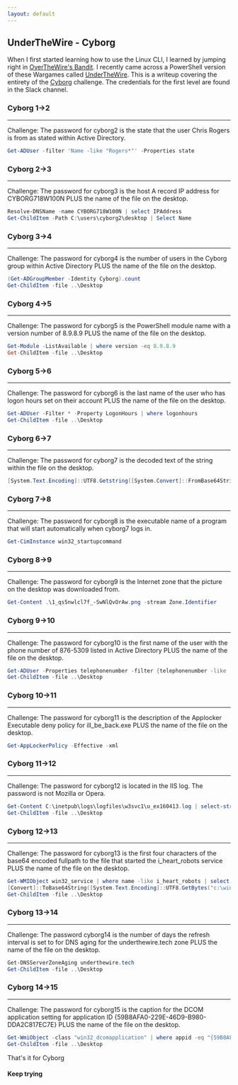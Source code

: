 ```yaml
---
layout: default
---
```


## UnderTheWire - Cyborg

When I first started learning how to use the Linux CLI, I learned by jumping right in [OverTheWire's Bandit](https://overthewire.org/wargames/bandit/). I recently came across a PowerShell version of these Wargames called [UnderTheWire](https://underthewire.tech/wargames.htm). This is a writeup covering the entirety of the [Cyborg](https://underthewire.tech/cyborg/cyborg.htm) challenge. The credentials for the first level are found in the Slack channel.

### Cyborg 1->2
---
Challenge: The password for cyborg2 is the state that the user Chris Rogers is from as stated within Active Directory. 

```PowerShell
Get-ADUser -filter 'Name -like "Rogers*"' -Properties state
```

### Cyborg 2->3
---
Challenge: The password for cyborg3 is the host A record IP address for CYBORG718W100N PLUS the name of the file on the desktop. 

```powershell
Resolve-DNSName -name CYBORG718W100N | select IPAddress
Get-ChildItem -Path C:\users\cyborg2\desktop | Select Name
```

### Cyborg 3->4
---
Challenge: The password for cyborg4 is the number of users in the Cyborg group within Active Directory PLUS the name of the file on the desktop. 

```powershell
(Get-ADGroupMember -Identity Cyborg).count
Get-ChildItem -file ..\Desktop
```

### Cyborg 4->5
---
Challenge: The password for cyborg5 is the PowerShell module name with a version number of 8.9.8.9 PLUS the name of the file on the desktop. 

```powershell
Get-Module -ListAvailable | where version -eq 8.9.8.9
Get-ChildItem -file ..\Desktop
```

### Cyborg 5->6
---
Challenge: The password for cyborg6 is the last name of the user who has logon hours set on their account PLUS the name of the file on the desktop. 

```powershell
Get-ADUser -Filter * -Property LogonHours | where logonhours
Get-ChildItem -file ..\Desktop
```

### Cyborg 6->7
---
Challenge: The password for cyborg7 is the decoded text of the string within the file on the desktop. 

```powershell
[System.Text.Encoding]::UTF8.Getstring([System.Convert]::FromBase64String((Get-Content ..\Desktop\cypher.txt)))
```

### Cyborg 7->8
---
Challenge: The password for cyborg8 is the executable name of a program that will start automatically when cyborg7 logs in. 

```powershell
Get-CimInstance win32_startupcommand
```

### Cyborg 8->9
---
Challenge: The password for cyborg9 is the Internet zone that the picture on the desktop was downloaded from. 

```powershell
Get-Content .\1_qs5nwlcl7f_-SwNlQvOrAw.png -stream Zone.Identifier
```

### Cyborg 9->10
---
Challenge: The password for cyborg10 is the first name of the user with the phone number of 876-5309 listed in Active Directory PLUS the name of the file on the desktop.  

```powershell
Get-ADUser -Properties telephonenumber -filter {telephonenumber -like '876-5309'}
Get-ChildItem -file ..\Desktop
```

### Cyborg 10->11
---
Challenge: The password for cyborg11 is the description of the Applocker Executable deny policy for ill_be_back.exe PLUS the name of the file on the desktop. 

```powershell
Get-AppLockerPolicy -Effective -xml
```

### Cyborg 11->12
---
Challenge: The password for cyborg12 is located in the IIS log. The password is not Mozilla or Opera. 

```powershell
Get-Content C:\inetpub\logs\logfiles\w3svc1\u_ex160413.log | select-string "pass"
Get-ChildItem -file ..\Desktop
```

### Cyborg 12->13
---
Challenge: The password for cyborg13 is the first four characters of the base64 encoded fullpath to the file that started the i_heart_robots service PLUS the name of the file on the desktop. 

```powershell
Get-WMIObject win32_service | where name -like i_heart_robots | select pathname
[Convert]::ToBase64String([System.Text.Encoding]::UTF8.GetBytes("c:\windows\system32\cmd.exe")))
Get-ChildItem -file ..\Desktop
```

### Cyborg 13->14
---
Challenge: The password cyborg14 is the number of days the refresh interval is set to for DNS aging for the underthewire.tech zone PLUS the name of the file on the desktop. 

```powershell
Get-DNSServerZoneAging underthewire.tech
Get-ChildItem -file ..\Desktop
```

### Cyborg 14->15
---
Challenge: The password for cyborg15 is the caption for the DCOM application setting for application ID {59B8AFA0-229E-46D9-B980-DDA2C817EC7E} PLUS the name of the file on the desktop. 

```powershell
Get-WmiObject -class "win32_dcomapplication" | where appid -eq "{59B8AFA0-229E-46D9-B980-DDA2C817EC7E}" | select caption
Get-ChildItem -file ..\Desktop
```

That's it for Cyborg
#### Keep trying
